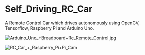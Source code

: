 # Self_Driving_RC_Car
A Remote Control Car which drives autonomously using OpenCV, Tensorflow, Raspberry Pi and Arduino Uno.


![Arduino_Uno_+_Breadboard_+Rc_Remote_Control.jpg](https://www.dropbox.com/s/l0exh1e0njk6yo7/Arduino_Uno_%2B_Breadboard_%2BRc_Remote_Control.jpg?dl=0&raw=1)

![RC_Car_+_Raspberry_Pi+Pi_Cam](https://www.dropbox.com/s/gtqadaekwswajp8/IMG_3655.JPG?dl=0)
